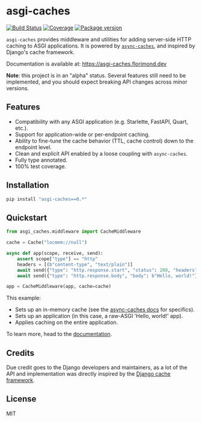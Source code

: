# asgi-caches

[![Build Status](https://travis-ci.com/florimondmanca/asgi-caches.svg?branch=master)](https://travis-ci.com/florimondmanca/asgi-caches)
[![Coverage](https://codecov.io/gh/florimondmanca/asgi-caches/branch/master/graph/badge.svg)](https://codecov.io/gh/florimondmanca/asgi-caches)
[![Package version](https://badge.fury.io/py/asgi-caches.svg)](https://pypi.org/project/asgi-caches)

`asgi-caches` provides middleware and utilities for adding server-side HTTP caching to ASGI applications. It is powered by [`async-caches`](https://rafalp.github.io/async-caches/), and inspired by Django's cache framework.

Documentation is available at: https://asgi-caches.florimond.dev

**Note**: this project is in an "alpha" status. Several features still need to be implemented, and you should expect breaking API changes across minor versions.

## Features

- Compatibility with any ASGI application (e.g. Starlette, FastAPI, Quart, etc.).
- Support for application-wide or per-endpoint caching.
- Ability to fine-tune the cache behavior (TTL, cache control) down to the endpoint level.
- Clean and explicit API enabled by a loose coupling with `async-caches`.
- Fully type annotated.
- 100% test coverage.

## Installation

```bash
pip install "asgi-caches==0.*"
```

## Quickstart

```python
from asgi_caches.middleware import CacheMiddleware

cache = Cache("locmem://null")

async def app(scope, receive, send):
    assert scope["type"] == "http"
    headers = [(b"content-type", "text/plain")]
    await send({"type": "http.response.start", "status": 200, "headers": headers})
    await send({"type": "http.response.body", "body": b"Hello, world!"})

app = CacheMiddleware(app, cache=cache)
```

This example:

- Sets up an in-memory cache (see the [async-caches docs](https://rafalp.github.io/async-caches/) for specifics).
- Sets up an application (in this case, a raw-ASGI 'Hello, world!' app).
- Applies caching on the entire application.

To learn more, head to the [documentation](https://asgi-caches.florimond.dev).

## Credits

Due credit goes to the Django developers and maintainers, as a lot of the API and implementation was directly inspired by the [Django cache framework](https://docs.djangoproject.com/en/2.2/topics/cache/).

## License

MIT
